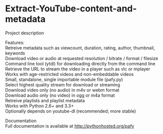# Extract-YouTube-content-and-metadata  
Project description  

Features:  
Retreive metadata such as viewcount, duration, rating, author, thumbnail, keywords  
Download video or audio at requested resolution / bitrate / format / filesize  
Command line tool (ytdl) for downloading directly from the command line  
Retrieve the URL to stream the video in a player such as vlc or mplayer  
Works with age-restricted videos and non-embeddable videos  
Small, standalone, single importable module file (pafy.py)  
Select highest quality stream for download or streaming  
Download video only (no audio) in m4v or webm format  
Download audio only (no video) in ogg or m4a format  
Retreive playlists and playlist metadata  
Works with Python 2.6+ and 3.3+  
Optionally depends on youtube-dl (recommended; more stable)  

Documentation  
Full documentation is available at http://pythonhosted.org/pafy
